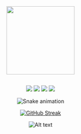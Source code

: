 <div align="center">
  <a href="https://github.com/brunoseara">
  <img height="180em" src="https://github-readme-stats.vercel.app/api?username=brunoseara&show_icons=true&theme=tokyonight&include_all_commits=true&count_private=true&locale=pt-br"/>

</div>

##
  
<div align="center"> 
  <a href="https://instagram.com/brunoseara" target="_blank"><img src="https://img.shields.io/badge/-Instagram-%23E4405F?style=for-the-badge&logo=instagram&logoColor=white" target="_blank"></a>
 	<a href="https://www.twitch.tv/brunoseara" target="_blank"><img src="https://img.shields.io/badge/Twitch-9146FF?style=for-the-badge&logo=twitch&logoColor=white" target="_blank"></a>
  <a href = "mailto:brunobarrosseara@gmail.com"><img src="https://img.shields.io/badge/-Gmail-%23333?style=for-the-badge&logo=gmail&logoColor=white" target="_blank"></a>
  <a href="https://www.linkedin.com/in/brunoseara" target="_blank"><img src="https://img.shields.io/badge/-LinkedIn-%230077B5?style=for-the-badge&logo=linkedin&logoColor=white" target="_blank"></a> 
  
![Snake animation](https://github.com/brunoseara/brunoseara/blob/output/github-contribution-grid-snake.svg)
 
[![GitHub Streak](http://github-readme-streak-stats.herokuapp.com?user=brunoseara&theme=tokyonight&locale=pt-br&date_format=j%20M%5B%20Y%5D)](https://git.io/streak-stats)
  
  
![Alt text](https://spotify-recently-played-readme.vercel.app/api?user=brunoseara)

  </div>
